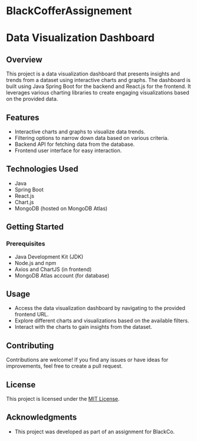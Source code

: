 # BlackCofferAssignement
# Data Visualization Dashboard

## Overview
This project is a data visualization dashboard that presents insights and trends from a dataset using interactive charts and graphs. The dashboard is built using Java 
Spring Boot for the backend and React.js for the frontend. It leverages various charting libraries to create engaging visualizations based on the provided data.

## Features
- Interactive charts and graphs to visualize data trends.
- Filtering options to narrow down data based on various criteria.
- Backend API for fetching data from the database.
- Frontend user interface for easy interaction.

## Technologies Used
- Java
- Spring Boot
- React.js
- Chart.js
- MongoDB (hosted on MongoDB Atlas)

## Getting Started

### Prerequisites
- Java Development Kit (JDK)
- Node.js and npm
- Axios and ChartJS (in frontend)
- MongoDB Atlas account (for database)

## Usage
- Access the data visualization dashboard by navigating to the provided frontend URL.
- Explore different charts and visualizations based on the available filters.
- Interact with the charts to gain insights from the dataset.

## Contributing
Contributions are welcome! If you find any issues or have ideas for improvements, feel free to create a pull request.

## License
This project is licensed under the [MIT License](LICENSE).


## Acknowledgments
- This project was developed as part of an assignment for BlackCo.
